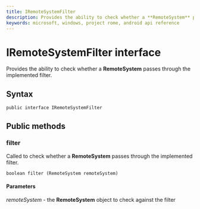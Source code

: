 ```yaml
---
title: IRemoteSystemFilter 
description: Provides the ability to check whether a **RemoteSystem** passes through the implemented filter.
keywords: microsoft, windows, project rome, android api reference
---
```


# IRemoteSystemFilter interface
Provides the ability to check whether a **RemoteSystem** passes through the implemented filter.

## Syntax
`public interface IRemoteSystemFilter`

## Public methods

### filter
Called to check whether a **RemoteSystem** passes through the implemented filter.

`boolean filter (RemoteSystem remoteSystem)`

#### Parameters  
*remoteSystem* - the **RemoteSystem** object to check against the filter